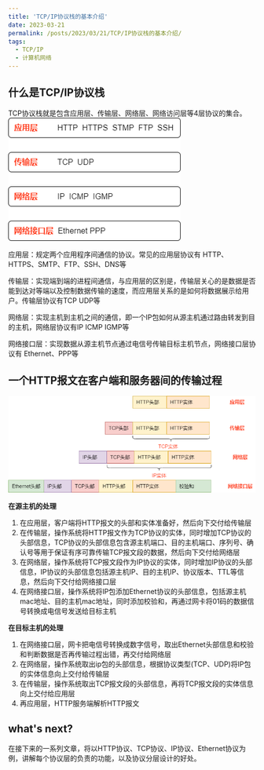 ```yaml
---
title: 'TCP/IP协议栈的基本介绍'
date: 2023-03-21
permalink: /posts/2023/03/21/TCP/IP协议栈的基本介绍/
tags:
  - TCP/IP
  - 计算机网络
---
```

 

## 什么是TCP/IP协议栈
TCP协议栈就是包含应用层、传输层、网络层、网络访问层等4层协议的集合。
![TCPIP4层协议栈](/images/20230321/TCPIP4层协议栈.png)
 
 
应用层：规定两个应用程序间通信的协议。常见的应用层协议有 HTTP、HTTPS、SMTP、FTP、SSH、DNS等

传输层：实现端到端的进程间通信，与应用层的区别是，传输层关心的是数据是否能到达对等端以及控制数据传输的速度，而应用层关系的是如何将数据展示给用户。传输层协议有TCP UDP等

网络层：实现主机到主机之间的通信，即一个IP包如何从源主机通过路由转发到目的主机，网络层协议有IP ICMP IGMP等

网络接口层：实现数据从源主机节点通过电信号传输目标主机节点，网络接口层协议有 Ethernet、PPP等

 
## 一个HTTP报文在客户端和服务器间的传输过程
 ![](/images/20230321/一个HTTP报文在客户端和服务端的传输过程.png)
 
 
**在源主机的处理**
1.	在应用层，客户端将HTTP报文的头部和实体准备好，然后向下交付给传输层
2.	在传输层，操作系统将HTTP报文作为TCP协议的实体，同时增加TCP协议的头部信息，TCP协议的头部信息包含源主机端口、目的主机端口、序列号、确认号等用于保证有序可靠传输TCP报文段的数据，然后向下交付给网络层
3.	在网络层，操作系统将TCP报文段作为IP协议的实体，同时增加IP协议的头部信息，IP协议的头部信息包括源主机IP、目的主机IP、协议版本、TTL等信息，然后向下交付给网络接口层
4.	在网络接口层，操作系统将IP包添加Ethernet协议的头部信息，包括源主机mac地址、目的主机mac地址，同时添加校验和，再通过网卡将01码的数据信号转换成电信号发送给目标主机
 
**在目标主机的处理**
1.	在网络接口层，网卡把电信号转换成数字信号，取出Ethernet头部信息和校验和判断数据是否再传输过程出错，再交付给网络层
2.	在网络层，操作系统取出ip包的头部信息，根据协议类型(TCP、UDP)将IP包的实体信息向上交付给传输层
3.	在传输层，操作系统取出TCP报文段的头部信息，再将TCP报文段的实体信息向上交付给应用层
4.	再应用层，HTTP服务端解析HTTP报文
 
## what's next?
在接下来的一系列文章，将以HTTP协议、TCP协议、IP协议、Ethernet协议为例，讲解每个协议层的负责的功能，以及协议分层设计的好处。